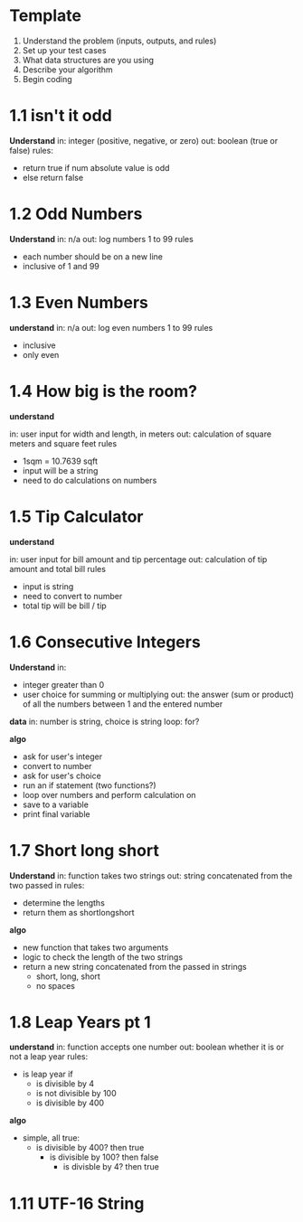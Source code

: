 # Template
1. Understand the problem (inputs, outputs, and rules)
2. Set up your test cases
3. What data structures are you using
4. Describe your algorithm
5. Begin coding

# 1.1 isn't it odd

**Understand**
in: integer (positive, negative, or zero)
out: boolean (true or false)
rules:
- return true if num absolute value is odd
- else return false

# 1.2 Odd Numbers
**Understand**
in: n/a
out: log numbers 1 to 99 
rules
- each number should be on a new line
- inclusive of 1 and 99

# 1.3 Even Numbers
**understand**
in: n/a
out: log even numbers 1 to 99
rules
- inclusive
- only even

# 1.4 How big is the room?
**understand**

in: user input for width and length, in meters
out: calculation of square meters and square feet
rules
- 1sqm = 10.7639 sqft
- input will be a string
- need to do calculations on numbers

# 1.5 Tip Calculator
**understand**

in: user input for bill amount and tip percentage
out: calculation of tip amount and total bill
rules
- input is string
- need to convert to number
- total tip will be bill / tip
# 1.6 Consecutive Integers
**Understand**
in: 
- integer greater than 0
- user choice for summing or multiplying
out: the answer (sum or product) of all the numbers between 1 and the entered number


**data**
in: number is string, choice is string
loop: for? 

**algo**
- ask for user's integer
- convert to number
- ask for user's choice
- run an if statement (two functions?)
- loop over numbers and perform calculation on
- save to a variable
- print final variable

# 1.7 Short long short
**Understand**
in: function takes two strings
out: string concatenated from the two passed in
rules:
- determine the lengths
- return them as shortlongshort

**algo**
- new function that takes two arguments
- logic to check the length of the two strings
- return a new string concatenated from the passed in strings
  - short, long, short
  - no spaces

# 1.8 Leap Years pt 1
**understand**
in: function accepts one number 
out: boolean whether it is or not a leap year
rules:
- is leap year if
  - is divisible by 4
  - is not divisible by 100
  - is divisible by 400

**algo**
- simple, all true:
  - is divisible by 400? then true
    - is divisible by 100? then false
      - is divisble by 4? then true

# 1.11 UTF-16 String

